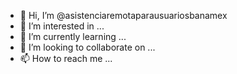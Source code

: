 - 👋 Hi, I’m @asistenciaremotaparausuariosbanamex
- 👀 I’m interested in ...
- 🌱 I’m currently learning ...
- 💞️ I’m looking to collaborate on ...
- 📫 How to reach me ...

<!---
asistenciaremotaparausuariosbanamex/asistenciaremotaparausuariosbanamex is a ✨ special ✨ repository because its `README.md` (this file) appears on your GitHub profile.
You can click the Preview link to take a look at your changes.
--->
